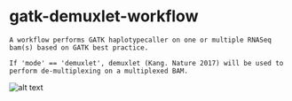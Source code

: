 # gatk-demuxlet-workflow

    A workflow performs GATK haplotypecaller on one or multiple RNASeq bam(s) based on GATK best practice. 
    
    If 'mode' == 'demuxlet', demuxlet (Kang. Nature 2017) will be used to perform de-multiplexing on a multiplexed BAM. 

![alt text](https://raw.githubusercontent.com/yh154/workflow-1/master/workflow_dag.png?token=AL7AXILKDTCD5MRR22TUZQC53PYWO)
